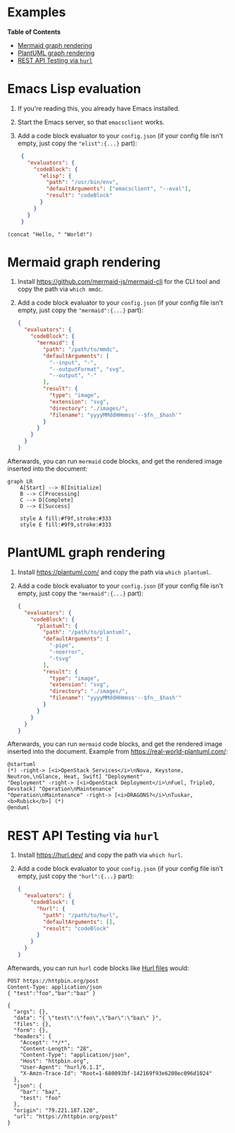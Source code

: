 # Examples

<!-- markdown-toc start - Don't edit this section. Run M-x markdown-toc-refresh-toc -->
**Table of Contents**

- [Mermaid graph rendering](#mermaid-graph-rendering)
- [PlantUML graph rendering ](#plantuml-graph-rendering)
- [REST API Testing via `hurl`](#rest-api-testing-via-hurl)

<!-- markdown-toc end -->

# Emacs Lisp evaluation 

1. If you're reading this, you already have Emacs installed.
2. Start the Emacs server, so that `emacsclient` works.
3. Add a code block evaluator to your `config.json` (if your config file isn't empty, just copy the `"elist":{...}` part):

   ```json
    {
      "evaluators": {
        "codeBlock": {
          "elisp": {
            "path": "/usr/bin/env",
            "defaultArguments": ["emacsclient", "--eval"],
            "result": "codeBlock"
          }
        }
      }
    }
    ```

```elisp 
(concat "Hello, " "World!")
```


# Mermaid graph rendering

1. Install https://github.com/mermaid-js/mermaid-cli for the CLI tool and copy the path via `which mmdc`.
2. Add a code block evaluator to your `config.json` (if your config file isn't empty, just copy the `"mermaid":{...}` part):

    ```json
    {
      "evaluators": {
        "codeBlock": {
          "mermaid": {
            "path": "/path/to/mmdc",
            "defaultArguments": [
              "--input", "-",
              "--outputFormat", "svg",
              "--output", "-"
            ],
            "result": {
              "type": "image",
              "extension": "svg",
              "directory": "./images/",
              "filename": "yyyyMMddHHmmss'--$fn__$hash'"
            }
          }
        }
      }
    }
    ```

Afterwards, you can run `mermaid` code blocks, and get the rendered image inserted into the document:

```mermaid
graph LR
    A[Start] --> B[Initialize]
    B --> C[Processing]
    C --> D[Complete]
    D --> E[Success]
    
    style A fill:#f9f,stroke:#333
    style E fill:#9f9,stroke:#333
```


# PlantUML graph rendering 

1. Install https://plantuml.com/ and copy the path via `which plantuml`.
2. Add a code block evaluator to your `config.json` (if your config file isn't empty, just copy the `"mermaid":{...}` part):
 
    ```json
    {
      "evaluators": {
        "codeBlock": {
          "plantuml": {
            "path": "/path/to/plantuml",
            "defaultArguments": [
              "-pipe",
              "-noerror",
              "-tsvg"
            ],
            "result": {
              "type": "image",
              "extension": "svg",
              "directory": "./images/",
              "filename": "yyyyMMddHHmmss'--$fn__$hash'"
            }
          }
        }
      }
    }
    ```

Afterwards, you can run `mermaid` code blocks, and get the rendered image inserted into the document. Example from <https://real-world-plantuml.com/>:

```plantuml
@startuml
(*) -right-> [<i>OpenStack Services</i>\nNova, Keystone, Neutron,\nGlance, Heat, Swift] "Deployment"
"Deployment" -right-> [<i>OpenStack Deployment</i>\nFuel, TripleO, Devstack] "Operation\nMaintenance"
"Operation\nMaintenance" -right-> [<i>DRAGONS?</i>\nTuskar, <b>Rubick</b>] (*)
@enduml
```


# REST API Testing via `hurl`

1. Install https://hurl.dev/ and copy the path via `which hurl`.
2. Add a code block evaluator to your `config.json` (if your config file isn't empty, just copy the `"hurl":{...}` part):

    ```json
    {
      "evaluators": {
        "codeBlock": {
          "hurl": {
            "path": "/path/to/hurl",
            "defaultArguments": [],
            "result": "codeBlock"
          }
        }
      }
    }
    ```

Afterwards, you can run `hurl` code blocks like [Hurl files](https://hurl.dev/docs/hurl-file.html) would:

```hurl
POST https://httpbin.org/post
Content-Type: application/json
{ "test":"foo","bar":"baz" }
```

<!--Result:-->
```
{
  "args": {}, 
  "data": "{ \"test\":\"foo\",\"bar\":\"baz\" }", 
  "files": {}, 
  "form": {}, 
  "headers": {
    "Accept": "*/*", 
    "Content-Length": "28", 
    "Content-Type": "application/json", 
    "Host": "httpbin.org", 
    "User-Agent": "hurl/6.1.1", 
    "X-Amzn-Trace-Id": "Root=1-680093bf-142169f93e6208ec096d1024"
  }, 
  "json": {
    "bar": "baz", 
    "test": "foo"
  }, 
  "origin": "79.221.187.120", 
  "url": "https://httpbin.org/post"
}
```


<!-- 
Local Variables:
markdown-toc-user-toc-structure-manipulation-fn: cdr
End:
-->
